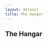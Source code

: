 ```yaml
---
layout: default
title: The Hangar
---
```


<h2>The Hangar</h2>

<!-- start feedwind code -->
<script type="text/javascript" src="https://feed.mikle.com/js/fw-loader.js" 
        preloader-text="Loading" 
        data-fw-param="171538/">
</script>
<!-- end feedwind code -->
